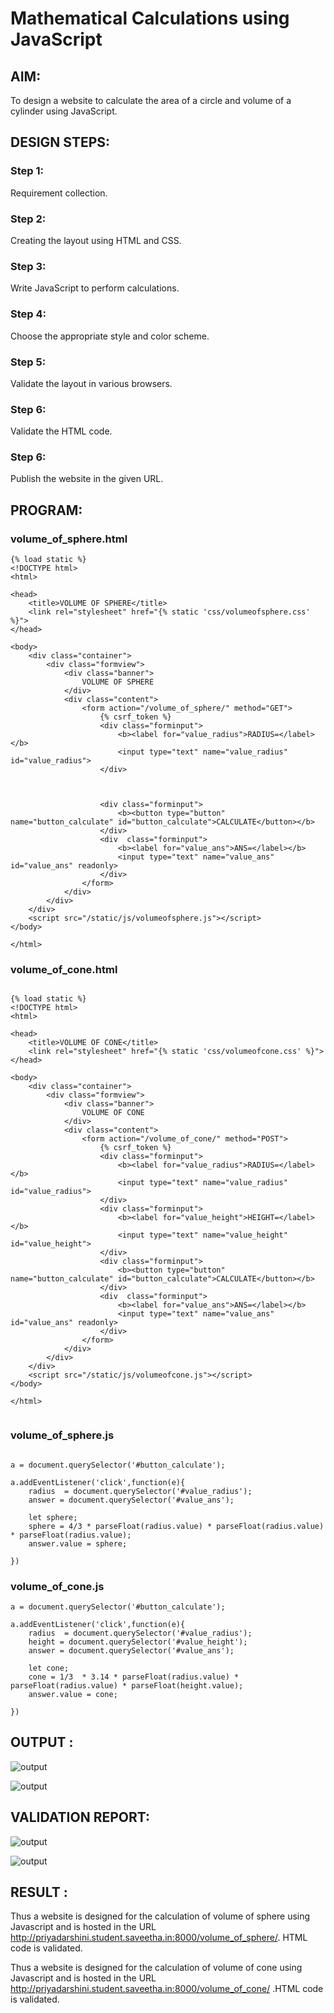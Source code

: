 # Mathematical Calculations using JavaScript
## AIM:
To design a website to calculate the area of a circle and volume of a cylinder using JavaScript.

## DESIGN STEPS:
### Step 1: 
Requirement collection.
### Step 2:
Creating the layout using HTML and CSS.
### Step 3:
Write JavaScript to perform calculations.
### Step 4:
Choose the appropriate style and color scheme.
### Step 5:
Validate the layout in various browsers.
### Step 6:
Validate the HTML code.
### Step 6:
Publish the website in the given URL.


## PROGRAM:

### volume_of_sphere.html
```
{% load static %}
<!DOCTYPE html>
<html>

<head>
    <title>VOLUME OF SPHERE</title>
    <link rel="stylesheet" href="{% static 'css/volumeofsphere.css' %}">
</head>

<body>
    <div class="container">
        <div class="formview">
            <div class="banner">
                VOLUME OF SPHERE
            </div>
            <div class="content">
                <form action="/volume_of_sphere/" method="GET">
                    {% csrf_token %}
                    <div class="forminput">
                        <b><label for="value_radius">RADIUS=</label></b>
                        <input type="text" name="value_radius" id="value_radius">
                    </div>
                    
                    
                                       
                    <div class="forminput">
                        <b><button type="button" name="button_calculate" id="button_calculate">CALCULATE</button></b>
                    </div>
                    <div  class="forminput">
                        <b><label for="value_ans">ANS=</label></b>
                        <input type="text" name="value_ans" id="value_ans" readonly>
                    </div> 
                </form>
            </div>
        </div>
    </div>
    <script src="/static/js/volumeofsphere.js"></script>
</body>

</html>

```
### volume_of_cone.html

```

{% load static %}
<!DOCTYPE html>
<html>

<head>
    <title>VOLUME OF CONE</title>
    <link rel="stylesheet" href="{% static 'css/volumeofcone.css' %}">
</head>

<body>
    <div class="container">
        <div class="formview">
            <div class="banner">
                VOLUME OF CONE
            </div>
            <div class="content">
                <form action="/volume_of_cone/" method="POST">
                    {% csrf_token %}
                    <div class="forminput">
                        <b><label for="value_radius">RADIUS=</label></b>
                        <input type="text" name="value_radius" id="value_radius">
                    </div>
                    <div class="forminput">
                        <b><label for="value_height">HEIGHT=</label></b>
                        <input type="text" name="value_height" id="value_height">
                    </div>
                    <div class="forminput">
                        <b><button type="button" name="button_calculate" id="button_calculate">CALCULATE</button></b>
                    </div>
                    <div  class="forminput">
                        <b><label for="value_ans">ANS=</label></b>
                        <input type="text" name="value_ans" id="value_ans" readonly>
                    </div> 
                </form>
            </div>
        </div>
    </div>
    <script src="/static/js/volumeofcone.js"></script>
</body>

</html>


```
### volume_of_sphere.js


```

a = document.querySelector('#button_calculate');

a.addEventListener('click',function(e){
    radius  = document.querySelector('#value_radius');
    answer = document.querySelector('#value_ans');

    let sphere;
    sphere = 4/3 * parseFloat(radius.value) * parseFloat(radius.value) * parseFloat(radius.value);
    answer.value = sphere;
     
})

```

### volume_of_cone.js

```
a = document.querySelector('#button_calculate');

a.addEventListener('click',function(e){
    radius  = document.querySelector('#value_radius');
    height = document.querySelector('#value_height');
    answer = document.querySelector('#value_ans');

    let cone;
    cone = 1/3  * 3.14 * parseFloat(radius.value) * parseFloat(radius.value) * parseFloat(height.value);
    answer.value = cone;
     
})

```

## OUTPUT : 

![output](./static/image/image1.jpg)

![output](./static/image/image2.jpg)

## VALIDATION REPORT:

![output](./static/image/imagerep1.jpg)

![output](./static/image/imagerep2.jpg)


## RESULT : 

   Thus a website is designed for the calculation of volume of sphere using Javascript and is hosted in the URL http://priyadarshini.student.saveetha.in:8000/volume_of_sphere/. HTML code is validated. 

   Thus a website is designed for the calculation of volume of cone using Javascript and is hosted in the URL http://priyadarshini.student.saveetha.in:8000/volume_of_cone/ .HTML code is validated. 

